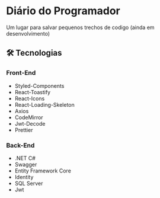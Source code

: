 # Diário do Programador
Um lugar para salvar pequenos trechos de codigo (ainda em desenvolvimento)

## 🛠 Tecnologias
### Front-End
- Styled-Components
- React-Toastify
- React-Icons
- React-Loading-Skeleton
- Axios
- CodeMirror
- Jwt-Decode
- Prettier

### Back-End
- .NET C#
- Swagger
- Entity Framework Core
- Identity
- SQL Server
- Jwt 
